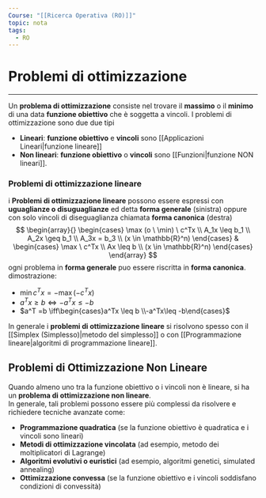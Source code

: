 ```yaml
---
Course: "[[Ricerca Operativa (RO)]]"
topic: nota
tags:
  - RO
---
```



# Problemi di ottimizzazione
---
Un __problema di ottimizzazione__ consiste nel trovare il **massimo** o il **minimo** di una data __funzione obiettivo__ che è soggetta a vincoli. 
I problemi di ottimizzazione sono due due tipi
- __Lineari__: __funzione obiettivo__ e __vincoli__ sono [[Applicazioni Lineari|funzione lineare]] 
- __Non lineari__: __funzione obiettivo__ o __vincoli__ sono [[Funzioni|funzione NON lineari]]. 


### Problemi di ottimizzazione lineare
i __Problemi di ottimizzazione lineare__ possono essere espressi con __uguaglianze o  disuguaglianze__ ed detta __forma generale__ (sinistra) oppure con solo vincoli di diseguaglianza chiamata __forma canonica__ (destra)$$
\begin{array}{}
\begin{cases}
\max (o \ \min) \ c^Tx \\
A_1x \leq b_1 \\
A_2x \geq b_1 \\
A_3x = b_3 \\
(x \in \mathbb{R}^n)
\end{cases}  &  
\begin{cases}
\max \ c^Tx \\
Ax \leq b \\
(x \in \mathbb{R}^n)
\end{cases}
\end{array}
$$ogni problema in __forma generale__ puo essere riscritta in __forma canonica__. 
 dimostrazione:
- $\min c^Tx= -\max (-c^Tx)$
- $a^Tx \geq b \iff-a^Tx \leq -b$
- $a^T =b \iff\begin{cases}a^Tx \leq b \\-a^Tx\leq -b\end{cases}$


In generale i __problemi di ottimizzazione lineare__ si risolvono spesso con il [[Simplex (Simplesso)|metodo del simplesso]] o con [[Programmazione lineare|algoritmi di programmazione lineare]].



## Problemi di Ottimizzazione Non Lineare
Quando almeno uno tra la funzione obiettivo o i vincoli non è lineare, si ha un **problema di ottimizzazione non lineare**.  
In generale, tali problemi possono essere più complessi da risolvere e richiedere tecniche avanzate come:

- **Programmazione quadratica** (se la funzione obiettivo è quadratica e i vincoli sono lineari)
- **Metodi di ottimizzazione vincolata** (ad esempio, metodo dei moltiplicatori di Lagrange)
- **Algoritmi evolutivi o euristici** (ad esempio, algoritmi genetici, simulated annealing)
- **Ottimizzazione convessa** (se la funzione obiettivo e i vincoli soddisfano condizioni di convessità)



